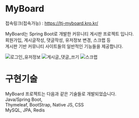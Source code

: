 # MyBoard
접속링크(접속가능) : https://ltj-myboard.kro.kr/  

MyBoard는 Spring Boot로 개발한 커뮤니티 게시판 프로젝트 입니다.  
회원가입, 게시글작성, 댓글작성, 유저정보 변경, 스크랩 등  
게시판 기반 커뮤니티 사이트들의 일반적인 기능들을 제공합니다.  

![로그인_유저정보](https://github.com/CBorange/MyBoard_Web/assets/31188689/209e9936-031e-46a9-b19e-d3d08751d48a)
![게시글_댓글_쓰기](https://github.com/CBorange/MyBoard_Web/assets/31188689/cca40345-b215-4b70-8300-f5e808e806d2)
![스크랩](https://github.com/CBorange/MyBoard_Web/assets/31188689/a2313ec7-34ab-447b-985c-ea93c91092e6)

# 구현기술
MyBoard 프로젝트는 다음과 같은 기술들로 개발되었습니다.  
Java/Spring Boot,   
Thymeleaf, BootStrap, Native JS, CSS  
MySQL, JPA, Redis  


